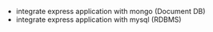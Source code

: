 - integrate express application with mongo (Document DB)
- integrate express application with mysql (RDBMS)